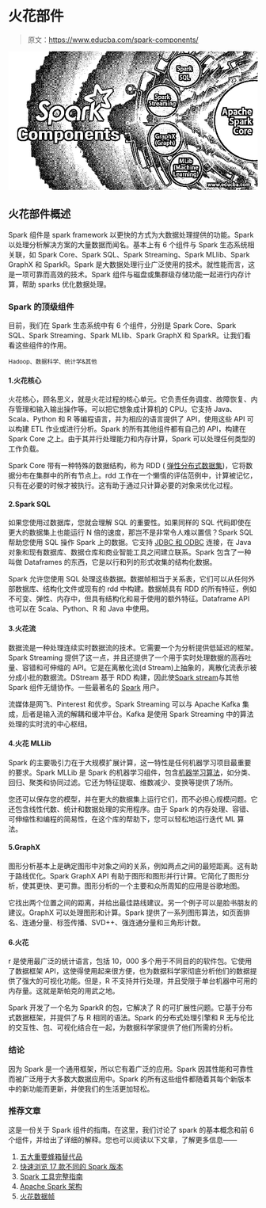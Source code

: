 # 火花部件

> 原文：<https://www.educba.com/spark-components/>

![Spark Components](img/924f6f80a506ecddb9525d42b04dbf1a.png)



## 火花部件概述

Spark 组件是 spark framework 以更快的方式为大数据处理提供的功能。Spark 以处理分析解决方案的大量数据而闻名。基本上有 6 个组件与 Spark 生态系统相关联，如 Spark Core、Spark SQL、Spark Streaming、Spark MLlib、Spark GraphX 和 SparkR。Spark 是大数据处理行业广泛使用的技术。就性能而言，这是一项可靠而高效的技术。Spark 组件与磁盘或集群级存储功能一起进行内存计算，帮助 sparks 优化数据处理。

### Spark 的顶级组件

目前，我们在 Spark 生态系统中有 6 个组件，分别是 Spark Core、Spark SQL、Spark Streaming、Spark MLlib、Spark GraphX 和 SparkR。让我们看看这些组件的作用。

<small>Hadoop、数据科学、统计学&其他</small>

#### 1.火花核心

火花核心，顾名思义，就是火花过程的核心单元。它负责任务调度、故障恢复、内存管理和输入输出操作等。可以把它想象成计算机的 CPU。它支持 Java、Scala、Python 和 R 等编程语言，并为相应的语言提供了 API，使用这些 API 可以构建 ETL 作业或进行分析。Spark 的所有其他组件都有自己的 API，构建在 Spark Core 之上。由于其并行处理能力和内存计算，Spark 可以处理任何类型的工作负载。

Spark Core 带有一种特殊的数据结构，称为 RDD ( [弹性分布式数据集](https://www.educba.com/what-is-rdd/))，它将数据分布在集群中的所有节点上。rdd 工作在一个懒惰的评估范例中，计算被记忆，只有在必要的时候才被执行。这有助于通过只计算必要的对象来优化过程。

#### 2.Spark SQL

如果您使用过数据库，您就会理解 SQL 的重要性。如果同样的 SQL 代码即使在更大的数据集上也能运行 N 倍的速度，那岂不是非常令人难以置信？Spark SQL 帮助您使用 SQL 操作 Spark 上的数据。它支持 [JDBC 和 ODBC](https://www.educba.com/jdbc-vs-odbc/) 连接，在 Java 对象和现有数据库、数据仓库和商业智能工具之间建立联系。Spark 包含了一种叫做 Dataframes 的东西，它是以行和列的形式收集的结构化数据。

Spark 允许您使用 SQL 处理这些数据。数据帧相当于关系表，它们可以从任何外部数据库、结构化文件或现有的 rdd 中构建。数据帧具有 RDD 的所有特征，例如不可变、弹性、内存中，但具有结构化和易于使用的额外特征。Dataframe API 也可以在 Scala、Python、R 和 Java 中使用。

#### 3.火花流

数据流是一种处理连续实时数据流的技术。它需要一个为分析提供低延迟的框架。Spark Streaming 提供了这一点，并且还提供了一个用于实时处理数据的高吞吐量、容错和可伸缩的 API。它是在离散化流(d Stream)上抽象的，离散化流表示被分成小批的数据流。DStream 基于 RDD 构建，因此使[Spark stream](https://www.educba.com/spark-streaming/)与其他 Spark 组件无缝协作。一些最著名的 [Spark](https://www.educba.com/spark-functions/) 用户。

流媒体是网飞、Pinterest 和优步。Spark Streaming 可以与 Apache Kafka 集成，后者是输入流的解耦和缓冲平台。Kafka 是使用 Spark Streaming 中的算法处理的实时流的中心枢纽。

#### 4.火花 MLLib

Spark 的主要吸引力在于大规模扩展计算，这一特性是任何机器学习项目最重要的要求。Spark MLLib 是 Spark 的机器学习组件，包含[机器学习算法](https://www.educba.com/machine-learning-algorithms/)，如分类、回归、聚类和协同过滤。它还为特征提取、维数减少、变换等提供了场所。

您还可以保存您的模型，并在更大的数据集上运行它们，而不必担心规模问题。它还包含线性代数、统计和数据处理的实用程序。由于 Spark 的内存处理、容错、可伸缩性和编程的简易性，在这个库的帮助下，您可以轻松地运行迭代 ML 算法。

#### 5.GraphX

图形分析基本上是确定图形中对象之间的关系，例如两点之间的最短距离。这有助于路线优化。Spark GraphX API 有助于图形和图形并行计算。它简化了图形分析，使其更快、更可靠。图形分析的一个主要和众所周知的应用是谷歌地图。

它找出两个位置之间的距离，并给出最佳路线建议。另一个例子可以是脸书朋友的建议。GraphX 可以处理图形和计算。Spark 提供了一系列图形算法，如页面排名、连通分量、标签传播、SVD++、强连通分量和三角形计数。

#### 6.火花

r 是使用最广泛的统计语言，包括 10，000 多个用于不同目的的软件包。它使用了数据框架 API，这使得使用起来很方便，也为数据科学家彻底分析他们的数据提供了强大的可视化功能。但是，R 不支持并行处理，并且受限于单台机器中可用的内存量。这就是斯帕克的用武之地。

Spark 开发了一个名为 SparkR 的包，它解决了 R 的可扩展性问题。它基于分布式数据框架，并提供了与 R 相同的语法。Spark 的分布式处理引擎和 R 无与伦比的交互性、包、可视化结合在一起，为数据科学家提供了他们所需的分析。

### 结论

因为 Spark 是一个通用框架，所以它有着广泛的应用。Spark 因其性能和可靠性而被广泛用于大多数大数据应用中。Spark 的所有这些组件都随着其每个新版本中的新功能而更新，并使我们的生活更加轻松。

### 推荐文章

这是一份关于 Spark 组件的指南。在这里，我们讨论了 spark 的基本概念和前 6 个组件，并给出了详细的解释。您也可以阅读以下文章，了解更多信息——

1.  [五大重要蜂箱替代品](https://www.educba.com/hive-alternatives/)
2.  [快速浏览 17 款不同的 Spark 版本](https://www.educba.com/spark-versions/)
3.  [Spark 工具完整指南](https://www.educba.com/spark-tools/)
4.  [Apache Spark 架构](https://www.educba.com/apache-spark-architecture/)
5.  [火花数据帧](https://www.educba.com/spark-dataframe/)





